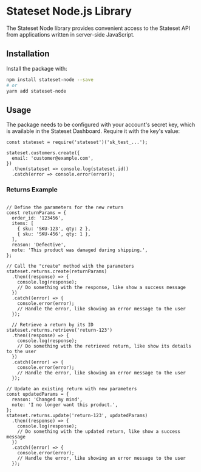 # Stateset Node.js Library

The Stateset Node library provides convenient access to the Stateset API from applications written in server-side JavaScript.

## Installation

Install the package with:

```sh
npm install stateset-node --save
# or
yarn add stateset-node
```

## Usage
The package needs to be configured with your account's secret key, which is available in the Stateset Dashboard. Require it with the key's value:


```
const stateset = require('stateset')('sk_test_...');

stateset.customers.create({
  email: 'customer@example.com',
})
  .then(stateset => console.log(stateset.id))
  .catch(error => console.error(error));

```

### Returns Example

```

// Define the parameters for the new return
const returnParams = {
  order_id: '123456',
  items: [
    { sku: 'SKU-123', qty: 2 },
    { sku: 'SKU-456', qty: 1 },
  ],
  reason: 'Defective',
  note: 'This product was damaged during shipping.',
};

// Call the "create" method with the parameters
stateset.returns.create(returnParams)
  .then((response) => {
    console.log(response);
    // Do something with the response, like show a success message
  })
  .catch((error) => {
    console.error(error);
    // Handle the error, like showing an error message to the user
  });

  // Retrieve a return by its ID
stateset.returns.retrieve('return-123')
  .then((response) => {
    console.log(response);
    // Do something with the retrieved return, like show its details to the user
  })
  .catch((error) => {
    console.error(error);
    // Handle the error, like showing an error message to the user
  });

// Update an existing return with new parameters
const updatedParams = {
  reason: 'Changed my mind',
  note: 'I no longer want this product.',
};
stateset.returns.update('return-123', updatedParams)
  .then((response) => {
    console.log(response);
    // Do something with the updated return, like show a success message
  })
  .catch((error) => {
    console.error(error);
    // Handle the error, like showing an error message to the user
  });

  ```


